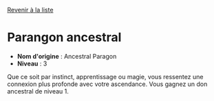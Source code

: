 [Revenir à la liste](..)

# Parangon ancestral

 * **Nom d'origine** : Ancestral Paragon
 * **Niveau** : 3


<p>Que ce soit par instinct, apprentissage ou magie, vous ressentez une connexion plus profonde avec votre ascendance. Vous gagnez un don ancestral de niveau 1.</p>